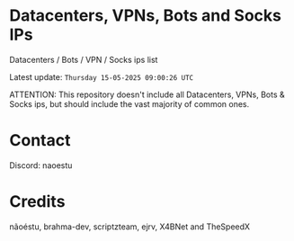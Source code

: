 # Datacenters, VPNs, Bots and Socks IPs
 
Datacenters / Bots / VPN / Socks ips list

Latest update: `Thursday 15-05-2025 09:00:26 UTC` 

ATTENTION: This repository doesn't include all Datacenters, VPNs, Bots & Socks ips, 
but should include the vast majority of common ones.

# Contact
Discord: naoestu

# Credits
nãoéstu, brahma-dev, scriptzteam, ejrv, X4BNet and TheSpeedX
